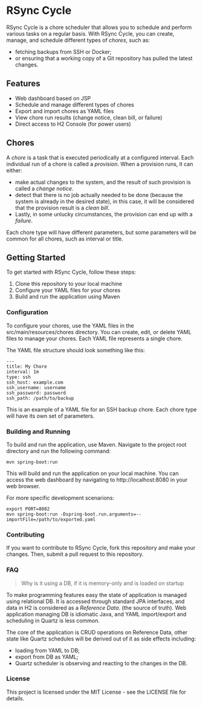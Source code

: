 # RSync Cycle

RSync Cycle is a chore scheduler that allows you to schedule 
and perform various tasks on a regular basis. 
With RSync Cycle, you can create, manage, and schedule different types of *chores*, 
such as:

- fetching backups from SSH or Docker;
- or ensuring that a working copy of a Git repository has pulled the latest changes.

## Features

- Web dashboard based on JSP
- Schedule and manage different types of chores
- Export and import chores as YAML files
- View chore run results (change notice, clean bill, or failure)
- Direct access to H2 Console (for power users)


## Chores

A *chore* is a task that is executed periodically at a configured interval.
Each individual run of a chore is called a *provision*.
When a provision runs, it can either:

- make actual changes to the system,
 and the result of such provision is called a *change notice*.
- detect that there is no job actually needed to be done
  (because the system is already in the desired state), 
  in this case, it will be considered that the provision result is a *clean bill*.
- Lastly, in some unlucky circumstances, the provision can end up with a *failure*.

Each chore type will have different parameters,
but some parameters will be common for all chores, such as interval or title.


## Getting Started

To get started with RSync Cycle, follow these steps:

1. Clone this repository to your local machine
2. Configure your YAML files for your chores
3. Build and run the application using Maven


### Configuration

To configure your chores, use the YAML files in the src/main/resources/chores directory.
You can create, edit, or delete YAML files to manage your chores. 
Each YAML file represents a single chore.

The YAML file structure should look something like this:

    ---
    title: My Chore
    interval: 1m
    type: ssh
    ssh_host: example.com
    ssh_username: username
    ssh_password: password
    ssh_path: /path/to/backup

This is an example of a YAML file for an SSH backup chore.
Each chore type will have its own set of parameters.


### Building and Running

To build and run the application, use Maven.
Navigate to the project root directory and run the following command:

    mvn spring-boot:run

This will build and run the application on your local machine.
You can access the web dashboard by navigating to http://localhost:8080 in your web browser.

For more specific development scenarions:

    export PORT=8082 
    mvn spring-boot:run -Dspring-boot.run.arguments=--importFile=/path/to/exported.yaml


### Contributing

If you want to contribute to RSync Cycle, fork this repository and make your changes.
Then, submit a pull request to this repository.


### FAQ

> Why is it using a DB, if it is memory-only and is loaded on startup

To make programming features easy
the state of application is managed using relational DB.
It is accessed through standard JPA interfaces,
and data in H2 is considered as a *Reference Data*.
(the source of truth).
Web application managing DB is idiomatic Java,
and YAML import/export and scheduling in Quartz is
less common.

The core of the application is CRUD operations on Reference Data,
other state like Quartz schedules will be derived out of it
as side effects including:

- loading from YAML to DB;
- export from DB as YAML;
- Quartz scheduler is observing 
  and reacting to the changes in the DB.


### License

This project is licensed under the MIT License - see the LICENSE file for details.
